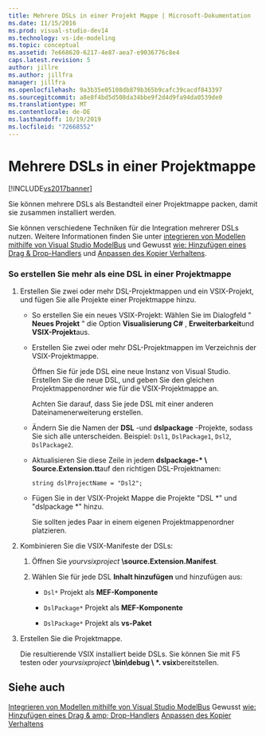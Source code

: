 ```yaml
---
title: Mehrere DSLs in einer Projekt Mappe | Microsoft-Dokumentation
ms.date: 11/15/2016
ms.prod: visual-studio-dev14
ms.technology: vs-ide-modeling
ms.topic: conceptual
ms.assetid: 7e668620-6217-4e87-aea7-e9036776c8e4
caps.latest.revision: 5
author: jillre
ms.author: jillfra
manager: jillfra
ms.openlocfilehash: 9a3b35e05108db879b365b9cafc39cacdf843397
ms.sourcegitcommit: a8e8f4bd5d508da34bbe9f2d4d9fa94da0539de0
ms.translationtype: MT
ms.contentlocale: de-DE
ms.lasthandoff: 10/19/2019
ms.locfileid: "72668552"
---
```

# <a name="multiple-dsls-in-one-solution"></a>Mehrere DSLs in einer Projektmappe
[!INCLUDE[vs2017banner](../includes/vs2017banner.md)]

Sie können mehrere DSLs als Bestandteil einer Projektmappe packen, damit sie zusammen installiert werden.

 Sie können verschiedene Techniken für die Integration mehrerer DSLs nutzen. Weitere Informationen finden Sie unter [integrieren von Modellen mithilfe von Visual Studio ModelBus](../modeling/integrating-models-by-using-visual-studio-modelbus.md) und Gewusst [wie: Hinzufügen eines Drag & Drop-Handlers](../modeling/how-to-add-a-drag-and-drop-handler.md) und [Anpassen des Kopier Verhaltens](../modeling/customizing-copy-behavior.md).

### <a name="to-build-more-than-one-dsl-in-the-same-solution"></a>So erstellen Sie mehr als eine DSL in einer Projektmappe

1. Erstellen Sie zwei oder mehr DSL-Projektmappen und ein VSIX-Projekt, und fügen Sie alle Projekte einer Projektmappe hinzu.

   - So erstellen Sie ein neues VSIX-Projekt: Wählen Sie im Dialogfeld " **Neues Projekt** " die Option **Visualisierung C#** , **Erweiterbarkeit**und **VSIX-Projekt**aus.

   - Erstellen Sie zwei oder mehr DSL-Projektmappen im Verzeichnis der VSIX-Projektmappe.

        Öffnen Sie für jede DSL eine neue Instanz von Visual Studio. Erstellen Sie die neue DSL, und geben Sie den gleichen Projektmappenordner wie für die VSIX-Projektmappe an.

        Achten Sie darauf, dass Sie jede DSL mit einer anderen Dateinamenerweiterung erstellen.

   - Ändern Sie die Namen der **DSL** -und **dslpackage** -Projekte, sodass Sie sich alle unterscheiden. Beispiel: `Dsl1`, `DslPackage1`, `Dsl2`, `DslPackage2`.

   - Aktualisieren Sie diese Zeile in jedem **dslpackage-\* \ Source.Extension.tt**auf den richtigen DSL-Projektnamen:

        `string dslProjectName = "Dsl2";`

   - Fügen Sie in der VSIX-Projekt Mappe die Projekte "DSL *" und "dslpackage \*" hinzu.

        Sie sollten jedes Paar in einem eigenen Projektmappenordner platzieren.

2. Kombinieren Sie die VSIX-Manifeste der DSLs:

   1. Öffnen Sie _yourvsixproject_ **\source.Extension.Manifest**.

   2. Wählen Sie für jede DSL **Inhalt hinzufügen** und hinzufügen aus:

       - `Dsl*` Projekt als **MEF-Komponente**

       - `DslPackage*` Projekt als **MEF-Komponente**

       - `DslPackage*` Projekt als **vs-Paket**

3. Erstellen Sie die Projektmappe.

   Die resultierende VSIX installiert beide DSLs. Sie können Sie mit F5 testen oder _yourvsixproject_ **\bin\debug \\ \*. vsix**bereitstellen.

## <a name="see-also"></a>Siehe auch
 [Integrieren von Modellen mithilfe von Visual Studio ModelBus](../modeling/integrating-models-by-using-visual-studio-modelbus.md) Gewusst [wie: Hinzufügen eines Drag & amp; Drop-Handlers](../modeling/how-to-add-a-drag-and-drop-handler.md) [Anpassen des Kopier Verhaltens](../modeling/customizing-copy-behavior.md)
